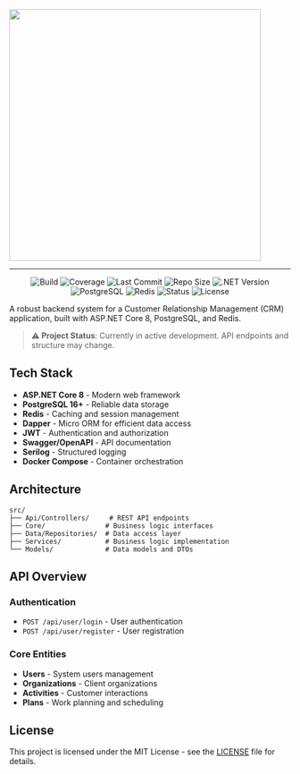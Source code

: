 <img src="https://readme-typing-svg.herokuapp.com?font=Lexend+Giga&size=25&pause=1000&color=6495ED&vCenter=true&width=435&height=25&lines=CRM%20Backend%20System" width="450"/>

---

<p align="center">
  <img src="https://img.shields.io/github/actions/workflow/status/BulatRuslanovich/crm_back/build.yaml?branch=master&style=for-the-badge&label=Build" alt="Build" />
  <img src="https://img.shields.io/codecov/c/github/BulatRuslanovich/crm_back?style=for-the-badge&label=Coverage" alt="Coverage" />
  <img src="https://img.shields.io/github/last-commit/BulatRuslanovich/crm_back/master?label=Last%20Commit&color=blue&style=for-the-badge" alt="Last Commit" />
  <img src="https://img.shields.io/github/repo-size/BulatRuslanovich/crm_back?label=Repo%20Size&color=orange&style=for-the-badge" alt="Repo Size" />
  <img src="https://img.shields.io/badge/.NET-8.0-purple?style=for-the-badge" alt=".NET Version" />
  <img src="https://img.shields.io/badge/PostgreSQL-16%2B-blue?style=for-the-badge" alt="PostgreSQL" />
  <img src="https://img.shields.io/badge/Redis-7%2B-red?style=for-the-badge" alt="Redis" />
  <img src="https://img.shields.io/badge/Status-In%20Development-orange?style=for-the-badge" alt="Status" />
  <img src="https://img.shields.io/github/license/BulatRuslanovich/crm_back?color=yellow&style=for-the-badge" alt="License" />
</p>


A robust backend system for a Customer Relationship Management (CRM) application, built with ASP.NET Core 8, PostgreSQL, and Redis.

> **⚠️ Project Status**: Currently in active development. API endpoints and structure may change.

## Tech Stack

- **ASP.NET Core 8** - Modern web framework
- **PostgreSQL 16+** - Reliable data storage
- **Redis** - Caching and session management
- **Dapper** - Micro ORM for efficient data access
- **JWT** - Authentication and authorization
- **Swagger/OpenAPI** - API documentation
- **Serilog** - Structured logging
- **Docker Compose** - Container orchestration

## Architecture

```
src/
├── Api/Controllers/     # REST API endpoints
├── Core/               # Business logic interfaces
├── Data/Repositories/  # Data access layer
├── Services/           # Business logic implementation
└── Models/             # Data models and DTOs
```

## API Overview

### Authentication
- `POST /api/user/login` - User authentication
- `POST /api/user/register` - User registration

### Core Entities
- **Users** - System users management
- **Organizations** - Client organizations
- **Activities** - Customer interactions
- **Plans** - Work planning and scheduling


## License

This project is licensed under the MIT License - see the [LICENSE](LICENSE) file for details.